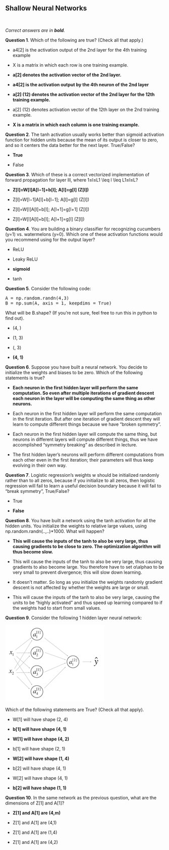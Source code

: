 ## Shallow Neural Networks
<br>

_Correct answers are in **bold**._
<br>


**Question 1**. Which of the following are true? (Check all that apply.)

* a4[2]​ is the activation output of the 2nd layer for the 4th training example

* X is a matrix in which each row is one training example.

* **a[2] denotes the activation vector of the 2nd layer.**

* **a4[2]​ is the activation output by the 4th neuron of the 2nd layer**

* **a[2] (12) denotes the activation vector of the 2nd layer for the 12th training example.**

* a[2] (12) denotes activation vector of the 12th layer on the 2nd training example.

* **X is a matrix in which each column is one training example.**


**Question 2**. The tanh activation usually works better than sigmoid activation function for hidden units because the mean of its output is closer to zero, and so it centers the data better for the next layer. True/False?

* **True**

* False


**Question 3**. Which of these is a correct vectorized implementation of forward propagation for layer lll, where 1≤l≤L1 \leq l \leq L1≤l≤L?

* **Z[l]=W[l]A[l−1]+b[l]; A[l]=g[l] (Z[l])**

* Z[l]=W[l−1]A[l]+b[l−1]; A[l]=g[l] (Z[l])

* Z[l]=W[l]A[l]+b[l]; A[l+1]=g[l+1] (Z[l])

* Z[l]=W[l]A[l]+b[l]; A[l+1]=g[l] (Z[l])


**Question 4**. You are building a binary classifier for recognizing cucumbers (y=1) vs. watermelons (y=0). Which one of these activation functions would you recommend using for the output layer?

* ReLU

* Leaky ReLU

* **sigmoid**

* tanh


**Question 5**. Consider the following code:
<pre>
A = np.random.randn(4,3)
B = np.sum(A, axis = 1, keepdims = True)
</pre>
What will be B.shape? (If you’re not sure, feel free to run this in python to find out).

* (4, )

* (1, 3)

* (, 3)

* **(4, 1)**


**Question 6**. Suppose you have built a neural network. You decide to initialize the weights and biases to be zero. Which of the following statements is true?

* **Each neuron in the first hidden layer will perform the same computation. So even after multiple iterations of gradient descent each neuron in the layer will be computing the same thing as other neurons.**

* Each neuron in the first hidden layer will perform the same computation in the first iteration. But after one iteration of gradient descent they will learn to compute different things because we have “broken symmetry”.

* Each neuron in the first hidden layer will compute the same thing, but neurons in different layers will compute different things, thus we have accomplished “symmetry breaking” as described in lecture.

* The first hidden layer’s neurons will perform different computations from each other even in the first iteration; their parameters will thus keep evolving in their own way.


**Question 7**. Logistic regression’s weights w should be initialized randomly rather than to all zeros, because if you initialize to all zeros, then logistic regression will fail to learn a useful decision boundary because it will fail to “break symmetry”, True/False?

* True

* **False**


**Question 8**. You have built a network using the tanh activation for all the hidden units. You initialize the weights to relative large values, using np.random.randn(..,..)*1000. What will happen?

* **This will cause the inputs of the tanh to also be very large, thus causing gradients to be close to zero. The optimization algorithm will thus become slow.**

* This will cause the inputs of the tanh to also be very large, thus causing gradients to also become large. You therefore have to set α\alphaα to be very small to prevent divergence; this will slow down learning.

* It doesn’t matter. So long as you initialize the weights randomly gradient descent is not affected by whether the weights are large or small.

* This will cause the inputs of the tanh to also be very large, causing the units to be “highly activated” and thus speed up learning compared to if the weights had to start from small values.


**Question 9**. Consider the following 1 hidden layer neural network:

![](images/w3question9.png)

Which of the following statements are True? (Check all that apply).

* W[1] will have shape (2, 4)

* **b[1] will have shape (4, 1)**

* **W[1] will have shape (4, 2)**

* b[1] will have shape (2, 1)

* **W[2] will have shape (1, 4)**

* b[2] will have shape (4, 1)

* W[2] will have shape (4, 1)

* **b[2] will have shape (1, 1)**


**Question 10**. In the same network as the previous question, what are the dimensions of Z[1] and A[1]?

* **Z[1] and A[1] are (4,m)**

* Z[1] and A[1] are (4,1)

* Z[1] and A[1] are (1,4)

* Z[1] and A[1] are (4,2)

